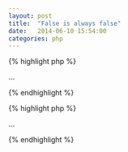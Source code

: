 ```yaml
---
layout: post
title:  "False is always false"
date:   2014-06-10 15:54:00
categories: php
---
```


{% highlight php %}
<?php if (false && isset($pages["projects"])) : ?>
  …
<?php endif ?>
{% endhighlight %}


{% highlight php %}
<?php if (isset($pages["projects"])) : ?>
  …
<?php endif ?>
{% endhighlight %}